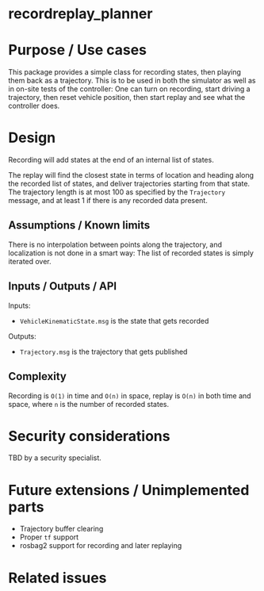 recordreplay_planner
====================

# Purpose / Use cases

This package provides a simple class for recording states, then playing them back as a trajectory. This is to
be used in both the simulator as well as in on-site tests of the controller: One can turn on recording, start
driving a trajectory, then reset vehicle position, then start replay and see what the controller does.


# Design

Recording will add states at the end of an internal list of states.

The replay will find the closest state in terms of location and heading along the recorded list of states,
and deliver trajectories starting from that state. The trajectory length is at most 100 as specified by the
`Trajectory` message, and at least 1 if there is any recorded data present.


## Assumptions / Known limits

There is no interpolation between points along the trajectory, and localization is not done in a smart way:
The list of recorded states is simply iterated over.

## Inputs / Outputs / API

Inputs:

* `VehicleKinematicState.msg` is the state that gets recorded

Outputs:

* `Trajectory.msg` is the trajectory that gets published


## Complexity

Recording is `O(1)` in time and `O(n)` in space, replay is `O(n)` in both time and space, where `n` is the
number of recorded states.

# Security considerations 

TBD by a security specialist.

# Future extensions / Unimplemented parts

* Trajectory buffer clearing
* Proper `tf` support
* rosbag2 support for recording and later replaying

# Related issues

